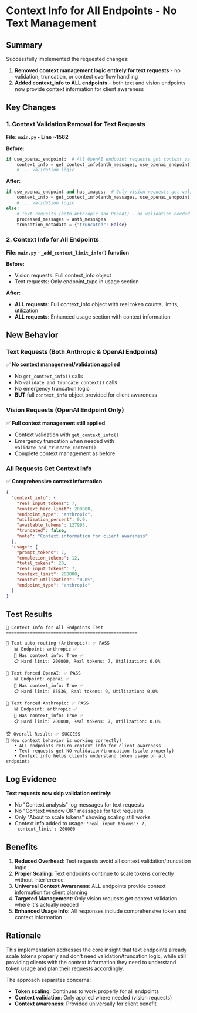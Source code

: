 # Context Info for All Endpoints - No Text Management

## Summary

Successfully implemented the requested changes:
1. **Removed context management logic entirely for text requests** - no validation, truncation, or context overflow handling
2. **Added context_info to ALL endpoints** - both text and vision endpoints now provide context information for client awareness

## Key Changes

### 1. Context Validation Removal for Text Requests
**File: `main.py` - Line ~1582**

**Before:**
```python
if use_openai_endpoint:  # All OpenAI endpoint requests got context validation
    context_info = get_context_info(anth_messages, use_openai_endpoint)
    # ... validation logic
```

**After:**
```python
if use_openai_endpoint and has_images:  # Only vision requests get validation
    context_info = get_context_info(anth_messages, use_openai_endpoint)  
    # ... validation logic
else:
    # Text requests (both Anthropic and OpenAI) - no validation needed
    processed_messages = anth_messages
    truncation_metadata = {"truncated": False}
```

### 2. Context Info for All Endpoints
**File: `main.py` - `_add_context_limit_info()` function**

**Before:**
- Vision requests: Full context_info object
- Text requests: Only endpoint_type in usage section

**After:**
- **ALL requests**: Full context_info object with real token counts, limits, utilization
- **ALL requests**: Enhanced usage section with context information

## New Behavior

### Text Requests (Both Anthropic & OpenAI Endpoints)
✅ **No context management/validation applied**
- No `get_context_info()` calls
- No `validate_and_truncate_context()` calls  
- No emergency truncation logic
- **BUT** full `context_info` object provided for client awareness

### Vision Requests (OpenAI Endpoint Only)
✅ **Full context management still applied**
- Context validation with `get_context_info()`
- Emergency truncation when needed with `validate_and_truncate_context()`
- Complete context management as before

### All Requests Get Context Info
✅ **Comprehensive context information**
```json
{
  "context_info": {
    "real_input_tokens": 7,
    "context_hard_limit": 200000,
    "endpoint_type": "anthropic",
    "utilization_percent": 0.0,
    "available_tokens": 127993,
    "truncated": false,
    "note": "Context information for client awareness"
  },
  "usage": {
    "prompt_tokens": 7,
    "completion_tokens": 12,
    "total_tokens": 20,
    "real_input_tokens": 7,
    "context_limit": 200000,
    "context_utilization": "0.0%",
    "endpoint_type": "anthropic"
  }
}
```

## Test Results

```
🧪 Context Info for All Endpoints Test
==================================================

📝 Text auto-routing (Anthropic): ✅ PASS
   📊 Endpoint: anthropic ✅
   🧠 Has context_info: True ✅
   📋 Hard limit: 200000, Real tokens: 7, Utilization: 0.0%

📝 Text forced OpenAI: ✅ PASS  
   📊 Endpoint: openai ✅
   🧠 Has context_info: True ✅
   📋 Hard limit: 65536, Real tokens: 9, Utilization: 0.0%

📝 Text forced Anthropic: ✅ PASS
   📊 Endpoint: anthropic ✅
   🧠 Has context_info: True ✅
   📋 Hard limit: 200000, Real tokens: 7, Utilization: 0.0%

🏆 Overall Result: ✅ SUCCESS
🎉 New context behavior is working correctly!
   • ALL endpoints return context_info for client awareness  
   • Text requests get NO validation/truncation (scale properly)
   • Context info helps clients understand token usage on all endpoints
```

## Log Evidence

**Text requests now skip validation entirely:**
- No "Context analysis" log messages for text requests
- No "Context window OK" messages for text requests  
- Only "About to scale tokens" showing scaling still works
- Context info added to usage: `'real_input_tokens': 7, 'context_limit': 200000`

## Benefits

1. **Reduced Overhead**: Text requests avoid all context validation/truncation logic
2. **Proper Scaling**: Text endpoints continue to scale tokens correctly without interference
3. **Universal Context Awareness**: ALL endpoints provide context information for client planning
4. **Targeted Management**: Only vision requests get context validation where it's actually needed
5. **Enhanced Usage Info**: All responses include comprehensive token and context information

## Rationale

This implementation addresses the core insight that text endpoints already scale tokens properly and don't need validation/truncation logic, while still providing clients with the context information they need to understand token usage and plan their requests accordingly.

The approach separates concerns:
- **Token scaling**: Continues to work properly for all endpoints
- **Context validation**: Only applied where needed (vision requests)  
- **Context awareness**: Provided universally for client benefit